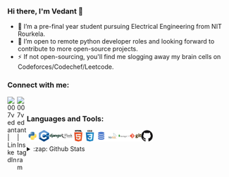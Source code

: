 ### Hi there, I'm Vedant 👋

<!-- ## I'm a Husband, Father, Developer, and Teacher! -->

- 🌱 I’m a pre-final year student pursuing Electrical Engineering from NIT Rourkela.
- 👯 I’m open to remote python developer roles and looking forward to contribute to more open-source projects.
- ⚡ If not open-sourcing, you'll find me slogging away my brain cells on Codeforces/Codechef/Leetcode.


### Connect with me:

[<img align="left" alt="007vedant | LinkedIn" width="22px" src="https://cdn.jsdelivr.net/npm/simple-icons@v3/icons/linkedin.svg" />][linkedin]
[<img align="left" alt="007vedant | Instagram" width="22px" src="https://cdn.jsdelivr.net/npm/simple-icons@v3/icons/instagram.svg" />][instagram]

<br />

### Languages and Tools:


[<img align="left" alt="Python" width="26px" src="https://raw.githubusercontent.com/github/explore/80688e429a7d4ef2fca1e82350fe8e3517d3494d/topics/python/python.png" />][webdevplaylist]
[<img align="left" alt="Cpp" width="26px" src="https://raw.githubusercontent.com/github/explore/80688e429a7d4ef2fca1e82350fe8e3517d3494d/topics/cpp/cpp.png" />][webdevplaylist]
[<img align="left" alt="Django" width="26px" src="https://raw.githubusercontent.com/github/explore/80688e429a7d4ef2fca1e82350fe8e3517d3494d/topics/django/django.png" />][webdevplaylist]
[<img align="left" alt="Flask" width="26px" src="https://raw.githubusercontent.com/github/explore/80688e429a7d4ef2fca1e82350fe8e3517d3494d/topics/flask/flask.png" />][webdevplaylist]
[<img align="left" alt="HTML5" width="26px" src="https://raw.githubusercontent.com/github/explore/80688e429a7d4ef2fca1e82350fe8e3517d3494d/topics/html/html.png" />][webdevplaylist]
[<img align="left" alt="CSS3" width="26px" src="https://raw.githubusercontent.com/github/explore/80688e429a7d4ef2fca1e82350fe8e3517d3494d/topics/css/css.png" />][webdevplaylist]
[<img align="left" alt="SQL" width="26px" src="https://raw.githubusercontent.com/github/explore/80688e429a7d4ef2fca1e82350fe8e3517d3494d/topics/sql/sql.png" />][webdevplaylist]
[<img align="left" alt="MySQL" width="26px" src="https://raw.githubusercontent.com/github/explore/80688e429a7d4ef2fca1e82350fe8e3517d3494d/topics/mysql/mysql.png" />][webdevplaylist]
[<img align="left" alt="MongoDB" width="26px" src="https://raw.githubusercontent.com/github/explore/80688e429a7d4ef2fca1e82350fe8e3517d3494d/topics/mongodb/mongodb.png" />][webdevplaylist]
[<img align="left" alt="Git" width="26px" src="https://raw.githubusercontent.com/github/explore/80688e429a7d4ef2fca1e82350fe8e3517d3494d/topics/git/git.png" />][webdevplaylist]
[<img align="left" alt="GitHub" width="26px" src="https://raw.githubusercontent.com/github/explore/78df643247d429f6cc873026c0622819ad797942/topics/github/github.png" />][webdevplaylist]


<br />
<br />


<details>
  <summary>:zap: Github Stats</summary>

  <img align="left" alt="Vedant's Github Stats" src="https://github-readme-stats.codestackr.vercel.app/api?username=007vedant&show_icons=true&hide_border=true" />

</details>

[linkedin]: https://linkedin.com/in/vedantraghuwanshi
[instagram]: https://instagram.com/vedant.o7
[webdevplaylist]: https://www.python.org/doc
[webdevplaylist]: http://www.cplusplus.com/doc/tutorial
[webdevplaylist]: https://www.djangoproject.com
[webdevplaylist]: https://flask.palletsprojects.com/en/1.1.x
[webdevplaylist]: https://html.spec.whatwg.org
[webdevplaylist]: https://devdocs.io/css
[webdevplaylist]: https://www.w3schools.com/sql/sql_intro.asp
[webdevplaylist]: https://www.mysql.com
[webdevplaylist]: https://www.mongodb.com/
[webdevplaylist]: https://git-scm.com/doc
[webdevplaylist]: https://docs.github.com/en


